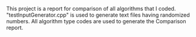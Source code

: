 This project is a report for comparison of all algorithms that I coded. 
"testInputGenerator.cpp" is used to generate text files having randomized numbers.
All algorithm type codes are used to generate the Comparison report.